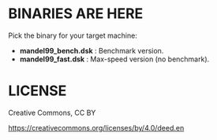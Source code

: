 # BINARIES ARE HERE

Pick the binary for your target machine:

- **mandel99_bench.dsk**    : Benchmark version.
- **mandel99_fast.dsk**    : Max-speed version (no benchmark).


# LICENSE

Creative Commons, CC BY

https://creativecommons.org/licenses/by/4.0/deed.en
